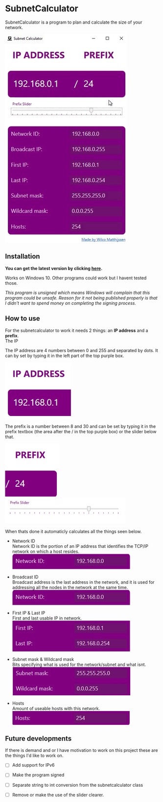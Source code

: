 # SubnetCalculator  
SubnetCalculator is a program to plan and calculate the size of your network.  

![image](properties/Demo.gif)

## Installation

**You can get the latest version by clicking [here]().**

Works on Windows 10. Other programs could work but I havent tested those.

*This program is unsigned which means Windows will complain that this program could be unsafe. Reason for it not being published properly is that I didn't want to spend money on completing the signing process.*
  

## How to use
For the subnetcalculator to work it needs 2 things: an **IP address** and a **prefix**.  
The IP

The IP address are 4 numbers between 0 and 255 and separated by dots. It can by set by typing it in the left part of the top purple box.  

![image](properties/IPdemo.PNG)

The prefix is a number between 8 and 30 and can be set by typing it in the prefix textbox (the area after the / in the top purple box) or the slider below that.  

![image](properties/Prefixdemo.PNG)
![image](properties/Prefixdemo1.PNG)

When thats done it automaticly calculates all the things seen below.

- Network ID  
Network ID is the portion of an IP address that identifies the TCP/IP network on which a host resides.  
![image](properties/NtwrkID.PNG)


- Broadcast ID  
Broadcast address is the last address in the network, and it is used for addressing all the nodes in the network at the same time.  
![image](properties/NtwrkID.PNG)


- First IP & Last IP  
First and last usable IP in network.  
![image](properties/IPRange.PNG)


- Subnet mask & Wildcard mask  
Bits specifying what is used for the network/subnet and what isnt.
![image](properties/Mask.PNG)

- Hosts  
Amount of useable hosts with this network.  
![image](properties/Hosts.PNG)


## Future developments
If there is demand and or I have motivation to work on this project these are the things I'd like to work on.

- [ ] Add support for IPv6
- [ ] Make the program signed
- [ ] Separate string to int conversion from the subnetcalculator class
- [ ] Remove or make the use of the slider clearer.












